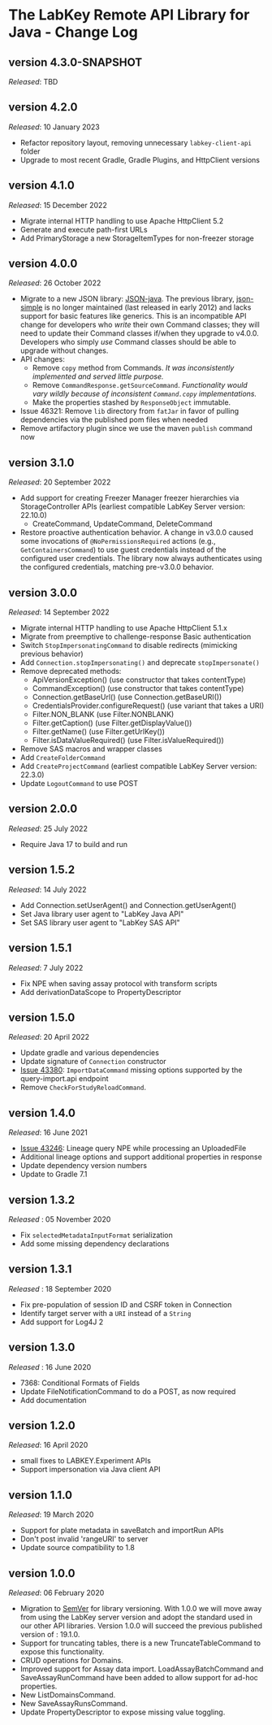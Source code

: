 # The LabKey Remote API Library for Java - Change Log

## version 4.3.0-SNAPSHOT
*Released*: TBD

## version 4.2.0
*Released*: 10 January 2023
* Refactor repository layout, removing unnecessary `labkey-client-api` folder
* Upgrade to most recent Gradle, Gradle Plugins, and HttpClient versions

## version 4.1.0
*Released*: 15 December 2022
* Migrate internal HTTP handling to use Apache HttpClient 5.2
* Generate and execute path-first URLs
* Add PrimaryStorage a new StorageItemTypes for non-freezer storage

## version 4.0.0
*Released*: 26 October 2022
* Migrate to a new JSON library: [JSON-java](https://github.com/stleary/JSON-java). The previous library,
  [json-simple](https://github.com/fangyidong/json-simple) is no longer maintained (last released in early 2012) and
  lacks support for basic features like generics. This is an incompatible API change for developers who *write* their own
  Command classes; they will need to update their Command classes if/when they upgrade to v4.0.0. Developers who simply
  *use* Command classes should be able to upgrade without changes.
* API changes:
  * Remove `copy` method from Commands. _It was inconsistently implemented and served little purpose._
  * Remove `CommandResponse.getSourceCommand`. _Functionality would vary wildly because of inconsistent `Command.copy` implementations._
  * Make the properties stashed by `ResponseObject` immutable.
* Issue 46321: Remove `lib` directory from `fatJar` in favor of pulling dependencies via the published pom files when needed
* Remove artifactory plugin since we use the maven `publish` command now

## version 3.1.0
*Released*: 20 September 2022
* Add support for creating Freezer Manager freezer hierarchies via StorageController APIs (earliest compatible LabKey Server version: 22.10.0)
  * CreateCommand, UpdateCommand, DeleteCommand
* Restore proactive authentication behavior. A change in v3.0.0 caused some invocations of `@NoPermissionsRequired`
  actions (e.g., `GetContainersCommand`) to use guest credentials instead of the configured user credentials. The library
  now always authenticates using the configured credentials, matching pre-v3.0.0 behavior.

## version 3.0.0
*Released*: 14 September 2022
* Migrate internal HTTP handling to use Apache HttpClient 5.1.x
* Migrate from preemptive to challenge-response Basic authentication 
* Switch `StopImpersonatingCommand` to disable redirects (mimicking previous behavior)
* Add `Connection.stopImpersonating()` and deprecate `stopImpersonate()`
* Remove deprecated methods:
  * ApiVersionException() (use constructor that takes contentType)
  * CommandException() (use constructor that takes contentType)
  * Connection.getBaseUrl() (use Connection.getBaseURI())
  * CredentialsProvider.configureRequest() (use variant that takes a URI)
  * Filter.NON_BLANK (use Filter.NONBLANK)
  * Filter.getCaption() (use Filter.getDisplayValue())
  * Filter.getName() (use Filter.getUrlKey())
  * Filter.isDataValueRequired() (use Filter.isValueRequired())
* Remove SAS macros and wrapper classes
* Add `CreateFolderCommand`
* Add `CreateProjectCommand` (earliest compatible LabKey Server version: 22.3.0)
* Update `LogoutCommand` to use POST

## version 2.0.0
*Released*: 25 July 2022
* Require Java 17 to build and run

## version 1.5.2
*Released*: 14 July 2022
* Add Connection.setUserAgent() and Connection.getUserAgent()
* Set Java library user agent to "LabKey Java API"
* Set SAS library user agent to "LabKey SAS API"

## version 1.5.1
*Released*: 7 July 2022
* Fix NPE when saving assay protocol with transform scripts
* Add derivationDataScope to PropertyDescriptor

## version 1.5.0
*Released*: 20 April 2022
* Update gradle and various dependencies
* Update signature of `Connection` constructor
* [Issue 43380](https://www.labkey.org/home/Developer/issues/issues-details.view?issueId=43380): `ImportDataCommand` missing options supported by the query-import.api endpoint
* Remove `CheckForStudyReloadCommand`.

## version 1.4.0
*Released*: 16 June 2021
* [Issue 43246](https://www.labkey.org/home/Developer/issues/issues-details.view?issueId=43246): Lineage query NPE while processing an UploadedFile
* Additional lineage options and support additional properties in response
* Update dependency version numbers
* Update to Gradle 7.1

## version 1.3.2
*Released* : 05 November 2020
* Fix `selectedMetadataInputFormat` serialization
* Add some missing dependency declarations 

## version 1.3.1
*Released* : 18 September 2020

* Fix pre-population of session ID and CSRF token in Connection
* Identify target server with a `URI` instead of a `String`
* Add support for Log4J 2

## version 1.3.0
*Released* : 16 June 2020

* 7368: Conditional Formats of Fields
* Update FileNotificationCommand to do a POST, as now required
* Add documentation

## version 1.2.0
*Released*: 16 April 2020

* small fixes to LABKEY.Experiment APIs
* Support impersonation via Java client API

## version 1.1.0
*Released*: 19 March 2020

* Support for plate metadata in saveBatch and importRun APIs
* Don't post invalid 'rangeURI' to server
* Update source compatibility to 1.8

## version 1.0.0
*Released*: 06 February 2020

- Migration to [SemVer](https://semver.org/) for library versioning. With 1.0.0 we will move away from using the LabKey server version 
and adopt the standard used in our other API libraries. Version 1.0.0 will succeed the previous published version of : 19.1.0.
- Support for truncating tables, there is a new TruncateTableCommand to expose this functionality.
- CRUD operations for Domains. 
- Improved support for Assay data import. LoadAssayBatchCommand and SaveAssayRunCommand have been added to allow support for ad-hoc properties.
- New ListDomainsCommand.
- New SaveAssayRunsCommand.
- Update PropertyDescriptor to expose missing value toggling. 
